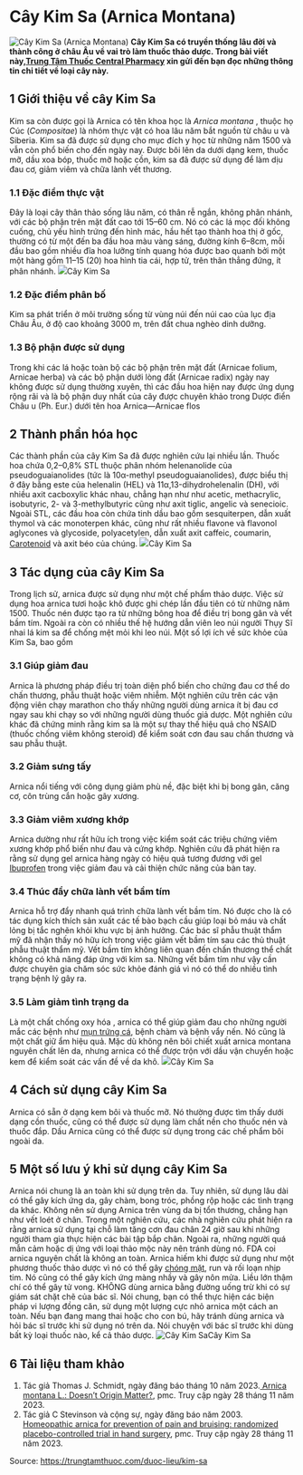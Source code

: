 # Cây Kim Sa (Arnica Montana)

![Cây Kim Sa \(Arnica Montana\)](https://trungtamthuoc.com/images/others/kim-sa-1-2775.jpg)
**Cây Kim Sa có truyền thống lâu đời và thành công ở châu Âu về vai trò làm thuốc thảo dược. Trong bài viết này,[Trung Tâm Thuốc Central Pharmacy](https://trungtamthuoc.com/ "Trung Tâm Thuốc Central Pharmacy") xin gửi đến bạn đọc những thông tin chi tiết về loại cây này.**
##  1 Giới thiệu về cây Kim Sa
Kim sa còn được gọi là Arnica có tên khoa học là _Arnica montana_ , thuộc họ Cúc (_Compositae_) là nhóm thực vật có hoa lâu năm bắt nguồn từ châu u và Siberia.
Kim sa đã được sử dụng cho mục đích y học từ những năm 1500 và vẫn còn phổ biến cho đến ngày nay. Được bôi lên da dưới dạng kem, thuốc mỡ, dầu xoa bóp, thuốc mỡ hoặc cồn, kim sa đã được sử dụng để làm dịu đau cơ, giảm viêm và chữa lành vết thương.
### 1.1 Đặc điểm thực vật
Đây là loại cây thân thảo sống lâu năm, có thân rễ ngắn, không phân nhánh, với các bộ phận trên mặt đất cao tới 15–60 cm. Nó có các lá mọc đối không cuống, chủ yếu hình trứng đến hình mác, hầu hết tạo thành hoa thị ở gốc, thường có từ một đến ba đầu hoa màu vàng sáng, đường kính 6–8cm, mỗi đầu bao gồm nhiều đĩa hoa lưỡng tính quang hóa được bao quanh bởi một một hàng gồm 11–15 (20) hoa hình tia cái, hợp tử, trên thân thẳng đứng, ít phân nhánh.
![](https://trungtamthuoc.com/images/item/kim-sa-3.jpg)Cây Kim Sa
### 1.2 Đặc điểm phân bố
Kim sa phát triển ở môi trường sống từ vùng núi đến núi cao của lục địa Châu Âu, ở độ cao khoảng 3000 m, trên đất chua nghèo dinh dưỡng.
### 1.3 Bộ phận được sử dụng
Trong khi các lá hoặc toàn bộ các bộ phận trên mặt đất (Arnicae folium, Arnicae herba) và các bộ phận dưới lòng đất (Arnicae radix) ngày nay không được sử dụng thường xuyên, thì các đầu hoa hiện nay được ứng dụng rộng rãi và là bộ phận duy nhất của cây được chuyên khảo trong Dược điển Châu u (Ph. Eur.) dưới tên hoa Arnica—Arnicae flos
##  2 Thành phần hóa học
Các thành phần của cây Kim Sa đã được nghiên cứu lại nhiều lần. Thuốc hoa chứa 0,2–0,8% STL thuộc phân nhóm helenanolide của pseudoguaianolides (tức là 10α-methyl pseudoguaianolides), được biểu thị ở đây bằng este của helenalin (HEL) và 11α,13-dihydrohelenalin (DH), với nhiều axit cacboxylic khác nhau, chẳng hạn như như acetic, methacrylic, isobutyric, 2- và 3-methylbutyric cũng như axit tiglic, angelic và senecioic. 
Ngoài STL, các đầu hoa còn chứa tinh dầu bao gồm sesquiterpen, dẫn xuất thymol và các monoterpen khác, cũng như rất nhiều flavone và flavonol aglycones và glycoside, polyacetylen, dẫn xuất axit caffeic, coumarin, [Carotenoid](https://trungtamthuoc.com/hoat-chat/carotenoid "Carotenoid") và axit béo của chúng. 
![](https://trungtamthuoc.com/images/item/kim-sa-2.jpg)Cây Kim Sa
##  3 Tác dụng của cây Kim Sa
Trong lịch sử, arnica được sử dụng như một chế phẩm thảo dược. Việc sử dụng hoa arnica tươi hoặc khô được ghi chép lần đầu tiên có từ những năm 1500. Thuốc nén được tạo ra từ những bông hoa để điều trị bong gân và vết bầm tím. Ngoài ra còn có nhiều thế hệ hướng dẫn viên leo núi người Thụy Sĩ nhai lá kim sa để chống mệt mỏi khi leo núi.
Một số lợi ích về sức khỏe của Kim Sa, bao gồm
### 3.1 Giúp giảm đau 
Arnica là phương pháp điều trị toàn diện phổ biến cho chứng đau cơ thể do chấn thương, phẫu thuật hoặc viêm nhiễm. Một nghiên cứu trên các vận động viên chạy marathon cho thấy những người dùng arnica ít bị đau cơ ngay sau khi chạy so với những người dùng thuốc giả dược. Một nghiên cứu khác đã chứng minh rằng kim sa là một sự thay thế hiệu quả cho NSAID (thuốc chống viêm không steroid) để kiểm soát cơn đau sau chấn thương và sau phẫu thuật.
### 3.2 Giảm sưng tấy
Arnica nổi tiếng với công dụng giảm phù nề, đặc biệt khi bị bong gân, căng cơ, côn trùng cắn hoặc gãy xương.
### 3.3 Giảm viêm xương khớp
Arnica dường như rất hữu ích trong việc kiểm soát các triệu chứng viêm xương khớp phổ biến như đau và cứng khớp. Nghiên cứu đã phát hiện ra rằng sử dụng gel arnica hàng ngày có hiệu quả tương đương với gel [Ibuprofen](https://trungtamthuoc.com/hoat-chat/ibuprofen "Ibuprofen") trong việc giảm đau và cải thiện chức năng của bàn tay. 
### 3.4 Thúc đẩy chữa lành vết bầm tím
Arnica hỗ trợ đẩy nhanh quá trình chữa lành vết bầm tím. Nó được cho là có tác dụng kích thích sản xuất các tế bào bạch cầu giúp loại bỏ máu và chất lỏng bị tắc nghẽn khỏi khu vực bị ảnh hưởng. Các bác sĩ phẫu thuật thẩm mỹ đã nhận thấy nó hữu ích trong việc giảm vết bầm tím sau các thủ thuật phẫu thuật thẩm mỹ. Vết bầm tím không liên quan đến chấn thương thể chất không có khả năng đáp ứng với kim sa. Những vết bầm tím như vậy cần được chuyên gia chăm sóc sức khỏe đánh giá vì nó có thể do nhiều tình trạng bệnh lý gây ra.
### 3.5 Làm giảm tình trạng da
Là một chất chống oxy hóa , arnica có thể giúp giảm đau cho những người mắc các bệnh như [mụn trứng cá](https://trungtamthuoc.com/bai-viet/trung-ca "mụn trứng cá"), bệnh chàm và bệnh vẩy nến. Nó cũng là một chất giữ ẩm hiệu quả. Mặc dù không nên bôi chiết xuất arnica montana nguyên chất lên da, nhưng arnica có thể được trộn với dầu vận chuyển hoặc kem để kiểm soát các vấn đề về da khô.
![](https://trungtamthuoc.com/images/item/kim-sa-4.jpg)Cây Kim Sa
##  4 Cách sử dụng cây Kim Sa
Arnica có sẵn ở dạng kem bôi và thuốc mỡ. Nó thường được tìm thấy dưới dạng cồn thuốc, cũng có thể được sử dụng làm chất nền cho thuốc nén và thuốc đắp. Dầu Arnica cũng có thể được sử dụng trong các chế phẩm bôi ngoài da.
##  5 Một số lưu ý khi sử dụng cây Kim Sa
Arnica nói chung là an toàn khi sử dụng trên da. Tuy nhiên, sử dụng lâu dài có thể gây kích ứng da, gây chàm, bong tróc, phồng rộp hoặc các tình trạng da khác. Không nên sử dụng Arnica trên vùng da bị tổn thương, chẳng hạn như vết loét ở chân. Trong một nghiên cứu, các nhà nghiên cứu phát hiện ra rằng arnica sử dụng tại chỗ làm tăng cơn đau chân 24 giờ sau khi những người tham gia thực hiện các bài tập bắp chân. Ngoài ra, những người quá mẫn cảm hoặc dị ứng với loại thảo mộc này nên tránh dùng nó.
FDA coi arnica nguyên chất là không an toàn. Arnica hiếm khi được sử dụng như một phương thuốc thảo dược vì nó có thể gây [chóng mặt](https://trungtamthuoc.com/bai-viet/chong-mat "chóng mặt"), run và rối loạn nhịp tim. Nó cũng có thể gây kích ứng màng nhầy và gây nôn mửa. Liều lớn thậm chí có thể gây tử vong. 
KHÔNG dùng arnica bằng đường uống trừ khi có sự giám sát chặt chẽ của bác sĩ. Nói chung, bạn có thể thực hiện các biện pháp vi lượng đồng căn, sử dụng một lượng cực nhỏ arnica một cách an toàn.
Nếu bạn đang mang thai hoặc cho con bú, hãy tránh dùng arnica và hỏi bác sĩ trước khi sử dụng nó trên da. Nói chuyện với bác sĩ trước khi dùng bất kỳ loại thuốc nào, kể cả thảo dược.
![Cây Kim Sa](https://trungtamthuoc.com/images/item/kim-sa-5.jpg)Cây Kim Sa
##  6 Tài liệu tham khảo
  1. Tác giả Thomas J. Schmidt, ngày đăng báo tháng 10 năm 2023.[ Arnica montana L.: Doesn’t Origin Matter?](https://www.ncbi.nlm.nih.gov/pmc/articles/PMC10609804/), pmc. Truy cập ngày 28 tháng 11 năm 2023.
  2. Tác giả C Stevinson và cộng sự, ngày đăng báo năm 2003. [Homeopathic arnica for prevention of pain and bruising: randomized placebo-controlled trial in hand surgery](https://www.ncbi.nlm.nih.gov/pmc/articles/PMC539394/), pmc. Truy cập ngày 28 tháng 11 năm 2023.




Source: https://trungtamthuoc.com/duoc-lieu/kim-sa